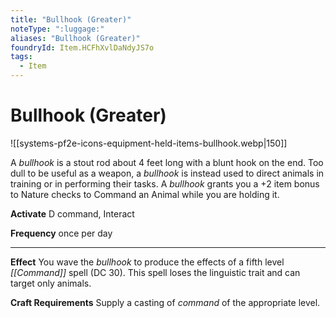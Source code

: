 ```yaml
---
title: "Bullhook (Greater)"
noteType: ":luggage:"
aliases: "Bullhook (Greater)"
foundryId: Item.HCFhXvlDaNdyJS7o
tags:
  - Item
---
```


# Bullhook (Greater)
![[systems-pf2e-icons-equipment-held-items-bullhook.webp|150]]

A _bullhook_ is a stout rod about 4 feet long with a blunt hook on the end. Too dull to be useful as a weapon, a _bullhook_ is instead used to direct animals in training or in performing their tasks. A _bullhook_ grants you a +2 item bonus to Nature checks to Command an Animal while you are holding it.

**Activate** D command, Interact

**Frequency** once per day

* * *

**Effect** You wave the _bullhook_ to produce the effects of a fifth level _[[Command]]_ spell (DC 30). This spell loses the linguistic trait and can target only animals.

**Craft Requirements** Supply a casting of _command_ of the appropriate level.

